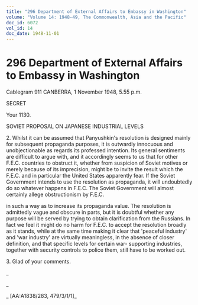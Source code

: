 ```yaml
---
title: "296 Department of External Affairs to Embassy in Washington"
volume: "Volume 14: 1948-49, The Commonwealth, Asia and the Pacific"
doc_id: 6072
vol_id: 14
doc_date: 1948-11-01
---
```


# 296 Department of External Affairs to Embassy in Washington

Cablegram 911 CANBERRA, 1 November 1948, 5.55 p.m.

SECRET

Your 1130.

SOVIET PROPOSAL ON JAPANESE INDUSTRIAL LEVELS

2\. Whilst it can be assumed that Panyushkin's resolution is designed mainly for subsequent propaganda purposes, it is outwardly innocuous and unobjectionable as regards its professed intention. Its general sentiments are difficult to argue with, and it accordingly seems to us that for other F.E.C. countries to obstruct it, whether from suspicion of Soviet motives or merely because of its imprecision, might be to invite the result which the F.E.C. and in particular the United States apparently fear. If the Soviet Government intends to use the resolution as propaganda, it will undoubtedly do so whatever happens in F.E.C. The Soviet Government will almost certainly allege obstructionism by F.E.C.

in such a way as to increase its propaganda value. The resolution is admittedly vague and obscure in parts, but it is doubtful whether any purpose will be served by trying to obtain clarification from the Russians. In fact we feel it might do no harm for F.E.C. to accept the resolution broadly as it stands, while at the same time making it clear that 'peaceful industry' and 'war industry' are virtually meaningless, in the absence of closer definition, and that specific levels for certain war- supporting industries, together with security controls to police them, still have to be worked out.

3\. Glad of your comments.

_

_

_ [AA:A1838/283, 479/3/1/1]_

